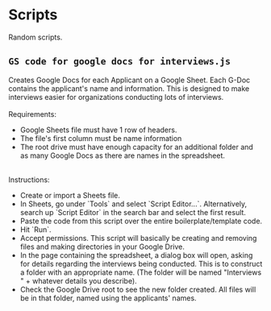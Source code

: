# Scripts
Random scripts. <br />

## `GS code for google docs for interviews.js`
Creates Google Docs for each Applicant on a Google Sheet. Each G-Doc contains the applicant's name and information. This is designed to make interviews easier for organizations conducting lots of interviews. <br /> <br />
Requirements:
<ul>
  <li> Google Sheets file must have 1 row of headers. </li>
  <li> The file's first column must be name information </li>
  <li> The root drive must have enough capacity for an additional folder and as many Google Docs as there are names in the spreadsheet.
</ul>
<br />
Instructions: 
<ul>
  <li> Create or import a Sheets file. </li>
  <li> In Sheets, go under `Tools` and select `Script Editor...`. Alternatively, search up `Script Editor` in the search bar and select the first result. </li>
  <li> Paste the code from this script over the entire boilerplate/template code. </li>
  <li> Hit `Run`.</li>
  <li> Accept permissions. This script will basically be creating and removing files and making directories in your Google Drive. </li>
  <li> In the page containing the spreadsheet, a dialog box will open, asking for details regarding the interviews being conducted. This is to construct a folder with an appropriate name. (The folder will be named "Interviews " + whatever details you describe). </li>
  <li> Check the Google Drive root to see the new folder created. All files will be in that folder, named using the applicants' names. </li>
</ul>
